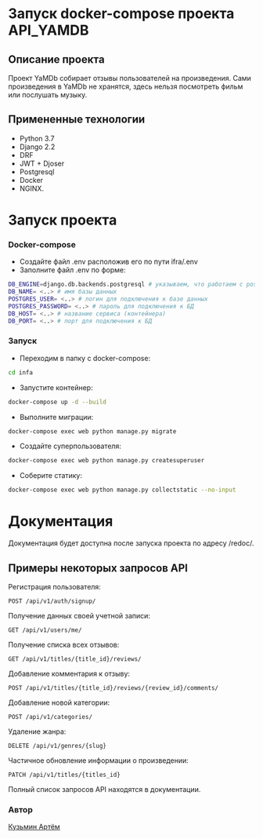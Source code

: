 # Запуск docker-compose проекта API_YAMDB
## Описание проекта
Проект YaMDb собирает отзывы пользователей на произведения. Сами произведения в YaMDb не хранятся, здесь нельзя посмотреть фильм или послушать музыку.

## Примененные технологии
+ Python 3.7
+ Django 2.2
+ DRF
+ JWT + Djoser
+ Postgresql
+ Docker
+ NGINX.

# Запуск проекта

### Docker-compose

- Создайте файл .env расположив его по пути ifra/.env
- Заполните файл .env по форме:
``` bash
DB_ENGINE=django.db.backends.postgresql # указываем, что работаем с postgresql
DB_NAME= <..> # имя базы данных
POSTGRES_USER= <..> # логин для подключения к базе данных
POSTGRES_PASSWORD= <..> # пароль для подключения к БД
DB_HOST= <..> # название сервиса (контейнера)
DB_PORT= <..> # порт для подключения к БД 
```
### Запуск

- Переходим в папку с docker-compose:
```bash
cd infa
```
- Запустите контейнер:
```bash
docker-compose up -d --build 
```
- Выполните миграции:
```bash
docker-compose exec web python manage.py migrate
```
- Создайте суперпользователя:
```bash
docker-compose exec web python manage.py createsuperuser
```
- Соберите статику:
```bash
docker-compose exec web python manage.py collectstatic --no-input
```

# Документация
Документация будет доступна после запуска проекта по адресу /redoc/.

## Примеры некоторых запросов API
Регистрация пользователя:
```
POST /api/v1/auth/signup/
```
Получение данных своей учетной записи:
```
GET /api/v1/users/me/
```
Получение списка всех отзывов:
```
GET /api/v1/titles/{title_id}/reviews/
```
Добавление комментария к отзыву:
```
POST /api/v1/titles/{title_id}/reviews/{review_id}/comments/
```
Добавление новой категории:
```
POST /api/v1/categories/
```
Удаление жанра:
```
DELETE /api/v1/genres/{slug}
```
Частичное обновление информации о произведении:
```
PATCH /api/v1/titles/{titles_id}
```


Полный список запросов API находятся в документации.

### Автор
[Кузьмин Артём](https://github.com/MrKarlkarlsn) 

  
